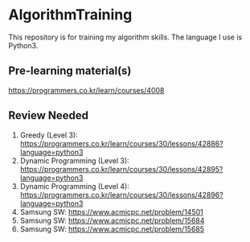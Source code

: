 # AlgorithmTraining
This repository is for training my algorithm skills.
The language I use is Python3.

## Pre-learning material(s)
https://programmers.co.kr/learn/courses/4008

## Review Needed
1. Greedy (Level 3): https://programmers.co.kr/learn/courses/30/lessons/42886?language=python3
2. Dynamic Programming (Level 3): https://programmers.co.kr/learn/courses/30/lessons/42895?language=python3
3. Dynamic Programming (Level 4): https://programmers.co.kr/learn/courses/30/lessons/42896?language=python3
4. Samsung SW: https://www.acmicpc.net/problem/14501
5. Samsung SW: https://www.acmicpc.net/problem/15684
6. Samsung SW: https://www.acmicpc.net/problem/15685
